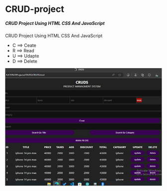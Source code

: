 # CRUD-project
<h5>CRUD Project Using HTML CSS And JavaScript</h5>
<p>CRUD Project Using HTML CSS And JavaScript</p>
<ul>
<li>C ==> Ceate</li>
<li>R ==> Read</li>
<li>U ==> Udapte</li>
<li>D ==> Delete</li>
</ul>
<img src="preview.jpg">
